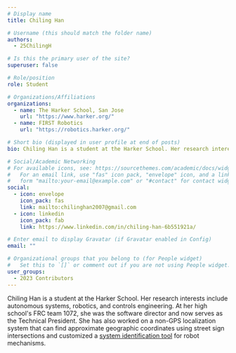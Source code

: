 ```yaml
---
# Display name
title: Chiling Han

# Username (this should match the folder name)
authors:
  - 25ChilingH

# Is this the primary user of the site?
superuser: false

# Role/position
role: Student

# Organizations/Affiliations
organizations:
  - name: The Harker School, San Jose
    url: "https://www.harker.org/"
  - name: FIRST Robotics
    url: "https://robotics.harker.org/"

# Short bio (displayed in user profile at end of posts)
bio: Chiling Han is a student at the Harker School. Her research interests include autonomous systems, robotics, and controls engineering.

# Social/Academic Networking
# For available icons, see: https://sourcethemes.com/academic/docs/widgets/#icons
#   For an email link, use "fas" icon pack, "envelope" icon, and a link in the
#   form "mailto:your-email@example.com" or "#contact" for contact widget.
social:
  - icon: envelope
    icon_pack: fas
    link: mailto:chilinghan2007@gmail.com
  - icon: linkedin
    icon_pack: fab
    link: https://www.linkedin.com/in/chiling-han-6b551921a/

# Enter email to display Gravatar (if Gravatar enabled in Config)
email: ""

# Organizational groups that you belong to (for People widget)
#   Set this to `[]` or comment out if you are not using People widget.
user_groups:
  - 2023 Contributors
---
```


Chiling Han is a student at the Harker School. Her research interests include autonomous systems, robotics, and controls engineering. At her high school's FRC team 1072, she was the software director and now serves as the Technical President. She has also worked on a non-GPS localization system that can find approximate geographic coordinates using street sign intersections and customized a [system identification tool](https://github.com/HarkerRobo/sysid) for robot mechanisms.
